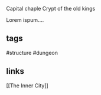 Capital chaple
Crypt of the old kings

Lorem ispum....

## tags
#structure 
#dungeon 

## links
[[The Inner City]]
